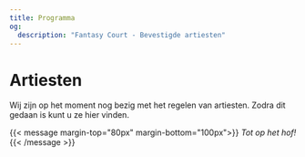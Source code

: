 ```yaml
---
title: Programma
og:
  description: "Fantasy Court - Bevestigde artiesten"
---
```

# Artiesten
Wij zijn op het moment nog bezig met het regelen van artiesten. Zodra dit gedaan is kunt u ze hier vinden.

{{< message margin-top="80px" margin-bottom="100px">}}
_Tot op het hof!_
{{< /message >}}
